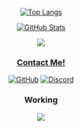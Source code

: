 
<div align="center">
 
<a aling="left" rel="noreferrer" href=""><img src="https://github-readme-stats.vercel.app/api/top-langs/?username=rotomicora&layout=compact&exclude_repo=NPC_medico-FIVEM,Token-Grabber&theme=dark" alt="Top Langs"></a>


 
<a rel="noreferrer" href=""><img src="https://github-readme-stats.vercel.app/api?username=rotomicora&count_private=true&show_icons=true&theme=dark&disable_animations=false&hide_title=true" alt="GitHub Stats"></a>
 </div>

<div align="center">
<a href="https://discord.com/users/1106664065725628427">
<img src="https://lanyard-profile-readme.vercel.app/api/1094385939347943516?theme=dark&bg=292b2f&animated=true&borderRadius=27px">
 
</div>

 
 
 
 
<div align="center">

<h3>Contact Me!</h3>
 
 
<a rel="noreferrer" href="https://github.com/rotomicora"><img src="https://skillicons.dev/icons?i=github" alt="GitHub"></a> <a rel="noreferrer" href="https://discord.gg/yFVv2JVjJ4"><img src="https://skillicons.dev/icons?i=discord" alt="Discord"></a>
 
 
<div align="center">
 
 
 <h3>Working</h3>
 <img align="center"src="https://skillicons.dev/icons?i=cs,html,discord,bots,dotnet,github,md,bash,php,linux,py,visualstudio,vscode"/>
</div>
